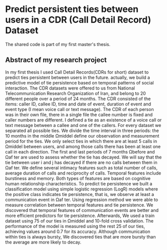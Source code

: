 # Predict persistent ties between users in a CDR (Call Detail Record) Dataset 
The shared code is part of my first master's thesis. 

## Abstract of my research project
In my first thesis I used Call Detail Records(CDRs for short) dataset to predict ties persistent between users in the future. actually, we build a predictive model of tie persistence based on temporal patterns of social interaction. The CDR datasets were offered to us from National Telecommunication Research Organization of Iran, and belong to 20 different people over a period of 24 months. The CDR consisted of the items: caller ID, callee ID, time and date of event, duration of event and event type (I mean voice call or text message). The CDR of each person was in their own file, there in a single file the callee number is fixed and caller numbers are different. I defined a tie as an existence of a voice call or text message between a callee and one of the callers. For every dataset we separated all possible ties. We divide the time interval in three periods: the 10 months in the middle Ωmiddel define our observation and measurement period for the ties. We only select ties in which there are at least 5 calls in Ωmiddel between users, and among those calls there has been at least one call in each direction. The first and last periods of 7 months Ωbefore and Ωaf ter are used to assess whether the tie has decayed. We will say that the tie between user i and j has decayed if there are no calls between them in Ωaf ter. We define several intimacy features such as total number of calls, average duration of calls and reciprocity of calls. Temporal features include burstiness and memory. Both types of features are based on cognitive human relationship characteristics. To predict tie persistence we built a classification model using simple logistic regression (LogR) models where the positive class indicates tie persistence, that is, we observe at least a communication event in Ωaf ter. Using regression method we were able to measure correlation between temporal features and tie persistence. We discovered that temporal features of communication events are better and more efficient predictors for tie persistence. Afterwards, We used a train dataset using 75 of our ties in Ωmiddel and 10-fold cross validation. The performance of the model is measured using the rest 25 of our ties, achieving values around 0.7 for its accuracy. Although communication within ties is always bursty, We discovered ties that are more bursty than the average are more likely to decay.